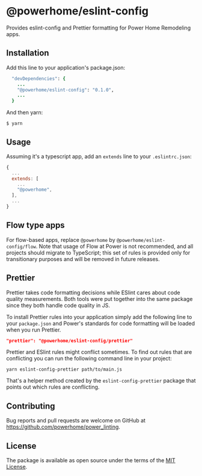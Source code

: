 # @powerhome/eslint-config

Provides eslint-config and Prettier formatting for Power Home Remodeling apps.

## Installation

Add this line to your application's package.json:

```ruby
  "devDependencies": {
    ...
    "@powerhome/eslint-config": "0.1.0",
    ...
  }
```

And then yarn:

    $ yarn

## Usage

Assuming it's a typescript app, add an `extends` line to your `.eslintrc.json`:

```js
{
  ...
  extends: [
    ...
    "@powerhome",
  ],
  ...
}
```

## Flow type apps

For flow-based apps, replace `@powerhome` by `@powerhome/eslint-config/flow`. Note that usage of Flow at Power is not recommended, and all projects should migrate to TypeScript; this set of rules is provided only for transitionary purposes and will be removed in future releases.

## Prettier

Prettier takes code formatting decisions while ESlint cares about code quality measurements. Both tools were put together into the same package since they both handle code quality in JS.

To install Prettier rules into your application simply add the following line to your `package.json` and Power's standards for code formatting will be loaded when you run Prettier.

```json
"prettier": "@powerhome/eslint-config/prettier"
```

Prettier and ESlint rules might conflict sometimes. To find out rules that are conflicting you can run the following command line in your project:

```
yarn eslint-config-prettier path/to/main.js
```

That's a helper method created by the `eslint-config-prettier` package that points out which rules are conflicting.

## Contributing

Bug reports and pull requests are welcome on GitHub at https://github.com/powerhome/power_linting.

## License

The package is available as open source under the terms of the [MIT License](https://opensource.org/licenses/MIT).
